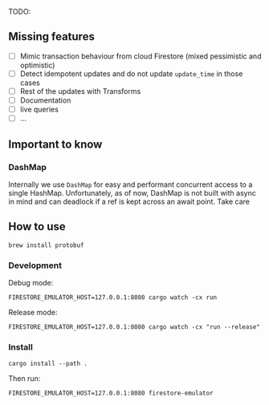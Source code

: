TODO:

## Missing features

- [ ] Mimic transaction behaviour from cloud Firestore (mixed pessimistic and optimistic)
- [ ] Detect idempotent updates and do not update `update_time` in those cases
- [ ] Rest of the updates with Transforms
- [ ] Documentation
- [ ] live queries
- [ ] ...

## Important to know

### DashMap

Internally we use `DashMap` for easy and performant concurrent access to a single HashMap. Unfortunately, as of now, DashMap is not built with async in mind and can deadlock if a ref is kept across an await point. Take care

## How to use

```shell
brew install protobuf
```

### Development

Debug mode:

```shell
FIRESTORE_EMULATOR_HOST=127.0.0.1:8080 cargo watch -cx run
```

Release mode:

```shell
FIRESTORE_EMULATOR_HOST=127.0.0.1:8080 cargo watch -cx "run --release"
```

### Install

```shell
cargo install --path .
```

Then run:

```shell
FIRESTORE_EMULATOR_HOST=127.0.0.1:8080 firestore-emulator
```
